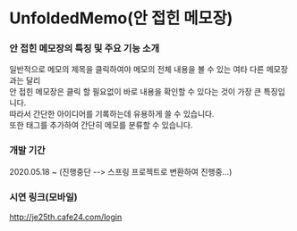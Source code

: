 # UnfoldedMemo(안 접힌 메모장)

### 안 접힌 메모장의 특징 및 주요 기능 소개
일반적으로 메모의 제목을 클릭하여야 메모의 전체 내용을 볼 수 있는 여타 다른 메모장과는 달리  
안 접힌 메모장은 클릭 할 필요없이 바로 내용을 확인할 수 있다는 것이 가장 큰 특징입니다.  
따라서 간단한 아이디어를 기록하는데 유용하게 쓸 수 있습니다.  
또한 태그를 추가하여 간단히 메모를 분류할 수 있습니다.  

### 개발 기간
2020.05.18 ~ (진행중단 --> 스프링 프로젝트로 변환하여 진행중...)

### 시연 링크(모바일)
http://je25th.cafe24.com/login
